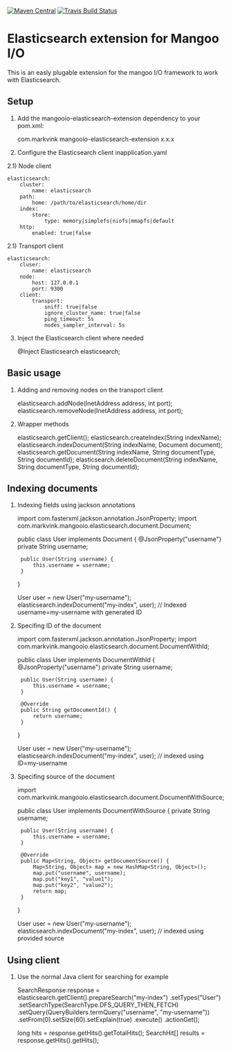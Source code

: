 [![Maven Central](https://img.shields.io/maven-central/v/com.markvink/mangooio-elasticsearch-extension.svg)](http://search.maven.org/#search|ga|1|mangooio-elasticsearch-extension)
[![Travis Build Status](https://travis-ci.org/MarkVink/mangooio-elasticsearch-extension.svg?branch=master)](http://travis-ci.org/MarkVink/mangooio-elasticsearch-extension)

Elasticsearch extension for Mangoo I/O
=====================
This is an easly plugable extension for the mangoo I/O framework to work with Elasticsearch.

Setup
-----

1) Add the mangooio-elasticsearch-extension dependency to your pom.xml:

    <dependency>
        <groupId>com.markvink</groupId>
        <artifactId>mangooio-elasticsearch-extension</artifactId>
        <version>x.x.x</version>
    </dependency>
    
2) Configure the Elasticsearch client inapplication.yaml

2.1) Node client

    elasticsearch:
        cluster:
            name: elasticsearch
        path:
            home: /path/to/elasticsearch/home/dir
        index:
            store:
                type: memory|simplefs|niofs|mmapfs|default
        http:
            enabled: true|false

2.1) Transport client

    elasticsearch:
        cluser:
            name: elasticsearch
        node:
            host: 127.0.0.1
            port: 9300
        client:
            transport:
                sniff: true|false
                ignore_cluster_name: true|false
                ping_timeout: 5s
                nodes_sampler_interval: 5s

3) Inject the Elasticsearch client where needed

	@Inject
	Elasticsearch elasticsearch;
	
Basic usage
-----
1) Adding and removing nodes on the transport client

    elasticsearch.addNode(InetAddress address, int port);
    elasticsearch.removeNode(InetAddress address, int port);

2) Wrapper methods

    elasticsearch.getClient();
    elasticsearch.createIndex(String indexName);
    elasticsearch.indexDocument(String indexName, Document document);
    elasticsearch.getDocument(String indexName, String documentType, String documentId);
    elasticsearch.deleteDocument(String indexName, String documentType, String documentId);
    
Indexing documents
-----

1) Indexing fields using jackson annotations

    import com.fasterxml.jackson.annotation.JsonProperty;
    import com.markvink.mangooio.elasticsearch.document.Document;

    public class User implements Document {
        @JsonProperty("username")
        private String username;
        
        public User(String username) {
            this.username = username;
        }
    }
    
    User user = new User("my-username");
    elasticsearch.indexDocument("my-index", user); // Indexed username=my-username with generated ID
    
2) Specifing ID of the document

    import com.fasterxml.jackson.annotation.JsonProperty;
    import com.markvink.mangooio.elasticsearch.document.DocumentWithId;

    public class User implements DocumentWithId {
        @JsonProperty("username")
        private String username;
        
        public User(String username) {
            this.username = username;
        }
        
        @Override
        public String getDocumentId() {
            return username;
        }
    }
    
    User user = new User("my-username");
    elasticsearch.indexDocument("my-index", user); // indexed using ID=my-username
    
3) Specifing source of the document

    import com.markvink.mangooio.elasticsearch.document.DocumentWithSource;

    public class User implements DocumentWithSource {
        private String username;
        
        public User(String username) {
            this.username = username;
        }
        
        @Override
        public Map<String, Object> getDocumentSource() {
            Map<String, Object> map = new HashMap<String, Object>();
            map.put("username", username);
            map.put("key1", "value1");
            map.put("key2", "value2");
            return map;
        }
    }
    
    User user = new User("my-username");
    elasticsearch.indexDocument("my-index", user); // indexed using provided source

Using client
-----

1) Use the normal Java client for searching for example

    SearchResponse response = elasticsearch.getClient().prepareSearch("my-index")
        .setTypes("User")
        .setSearchType(SearchType.DFS_QUERY_THEN_FETCH)
        .setQuery(QueryBuilders.termQuery("username", "my-username"))
        .setFrom(0).setSize(60).setExplain(true)
        .execute()
        .actionGet();

    long hits = response.getHits().getTotalHits();
    SearchHit[] results = response.getHits().getHits();

